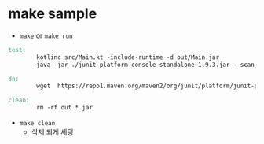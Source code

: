 # make sample

- ```make``` or ```make run```

```Makefile
test:
		kotlinc src/Main.kt -include-runtime -d out/Main.jar
		java -jar ./junit-platform-console-standalone-1.9.3.jar --scan-class-path

dn:
		wget  https://repo1.maven.org/maven2/org/junit/platform/junit-platform-console-standalone/1.9.3/junit-platform-console-standalone-1.9.3.jar

clean:
		rm -rf out *.jar
```

- ```make clean```
  - 삭제 되게 세팅 
